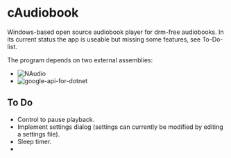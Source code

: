 cAudiobook
==========
Windows-based open source audiobook player for drm-free audiobooks. In its current status the app is useable but missing some features, see To-Do-list.

The program depends on two external assemblies:
* ![NAudio](NAudio "https://naudio.codeplex.com/")
* ![google-api-for-dotnet](google-api-for-dotnet "https://code.google.com/p/google-api-for-dotnet/")

To Do
-----
* Control to pause playback.
* Implement settings dialog (settings can currently be modified by editing a settings file).
* Sleep timer.
* 
